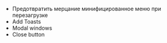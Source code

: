- Предотвратить мерцание минифицированное меню при перезагрузке
- Add Toasts
- Modal windows
- Close button
